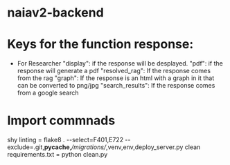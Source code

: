 # naiav2-backend



# Keys for the function response: 
- For Researcher
    "display": if the response will be desplayed.
    "pdf": if the response will generate a pdf
    "resolved_rag": If the response comes from the rag 
    "graph": If the response is an html with a graph in it that can be converted to png/jpg
    "search_results": If the response comes from a google search


# Import commnads

shy linting = flake8 . --select=F401,E722 --exclude=.git,__pycache__,*/migrations/*,venv,env,deploy_server.py
clean requirements.txt = python clean.py
    